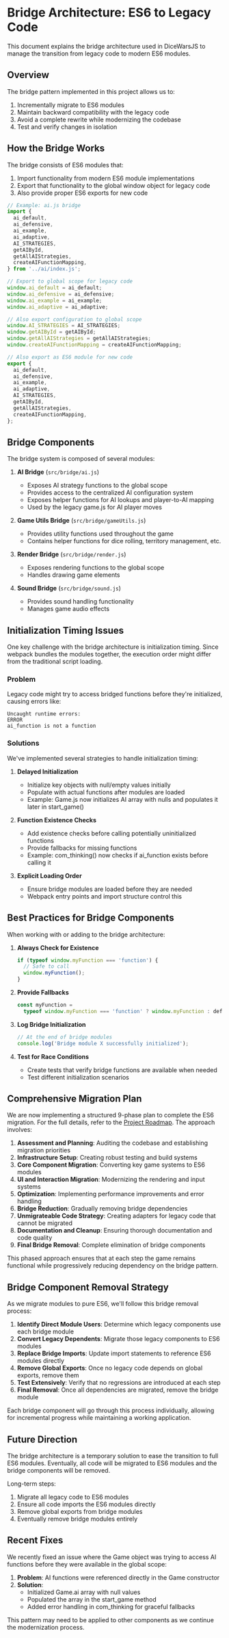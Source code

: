 # Bridge Architecture: ES6 to Legacy Code

This document explains the bridge architecture used in DiceWarsJS to manage the transition from legacy code to modern ES6 modules.

## Overview

The bridge pattern implemented in this project allows us to:

1. Incrementally migrate to ES6 modules
2. Maintain backward compatibility with the legacy code
3. Avoid a complete rewrite while modernizing the codebase
4. Test and verify changes in isolation

## How the Bridge Works

The bridge consists of ES6 modules that:

1. Import functionality from modern ES6 module implementations
2. Export that functionality to the global window object for legacy code
3. Also provide proper ES6 exports for new code

```javascript
// Example: ai.js bridge
import {
  ai_default,
  ai_defensive,
  ai_example,
  ai_adaptive,
  AI_STRATEGIES,
  getAIById,
  getAllAIStrategies,
  createAIFunctionMapping,
} from '../ai/index.js';

// Export to global scope for legacy code
window.ai_default = ai_default;
window.ai_defensive = ai_defensive;
window.ai_example = ai_example;
window.ai_adaptive = ai_adaptive;

// Also export configuration to global scope
window.AI_STRATEGIES = AI_STRATEGIES;
window.getAIById = getAIById;
window.getAllAIStrategies = getAllAIStrategies;
window.createAIFunctionMapping = createAIFunctionMapping;

// Also export as ES6 module for new code
export {
  ai_default,
  ai_defensive,
  ai_example,
  ai_adaptive,
  AI_STRATEGIES,
  getAIById,
  getAllAIStrategies,
  createAIFunctionMapping,
};
```

## Bridge Components

The bridge system is composed of several modules:

1. **AI Bridge** (`src/bridge/ai.js`)

   - Exposes AI strategy functions to the global scope
   - Provides access to the centralized AI configuration system
   - Exposes helper functions for AI lookups and player-to-AI mapping
   - Used by the legacy game.js for AI player moves

2. **Game Utils Bridge** (`src/bridge/gameUtils.js`)

   - Provides utility functions used throughout the game
   - Contains helper functions for dice rolling, territory management, etc.

3. **Render Bridge** (`src/bridge/render.js`)

   - Exposes rendering functions to the global scope
   - Handles drawing game elements

4. **Sound Bridge** (`src/bridge/sound.js`)
   - Provides sound handling functionality
   - Manages game audio effects

## Initialization Timing Issues

One key challenge with the bridge architecture is initialization timing. Since webpack bundles the modules together, the execution order might differ from the traditional script loading.

### Problem

Legacy code might try to access bridged functions before they're initialized, causing errors like:

```
Uncaught runtime errors:
ERROR
ai_function is not a function
```

### Solutions

We've implemented several strategies to handle initialization timing:

1. **Delayed Initialization**

   - Initialize key objects with null/empty values initially
   - Populate with actual functions after modules are loaded
   - Example: Game.js now initializes AI array with nulls and populates it later in start_game()

2. **Function Existence Checks**

   - Add existence checks before calling potentially uninitialized functions
   - Provide fallbacks for missing functions
   - Example: com_thinking() now checks if ai_function exists before calling it

3. **Explicit Loading Order**
   - Ensure bridge modules are loaded before they are needed
   - Webpack entry points and import structure control this

## Best Practices for Bridge Components

When working with or adding to the bridge architecture:

1. **Always Check for Existence**

   ```javascript
   if (typeof window.myFunction === 'function') {
     // Safe to call
     window.myFunction();
   }
   ```

2. **Provide Fallbacks**

   ```javascript
   const myFunction =
     typeof window.myFunction === 'function' ? window.myFunction : defaultImplementation;
   ```

3. **Log Bridge Initialization**

   ```javascript
   // At the end of bridge modules
   console.log('Bridge module X successfully initialized');
   ```

4. **Test for Race Conditions**
   - Create tests that verify bridge functions are available when needed
   - Test different initialization scenarios

## Comprehensive Migration Plan

We are now implementing a structured 9-phase plan to complete the ES6 migration. For the full details, refer to the [Project Roadmap](./roadmap.md). The approach involves:

1. **Assessment and Planning**: Auditing the codebase and establishing migration priorities
2. **Infrastructure Setup**: Creating robust testing and build systems
3. **Core Component Migration**: Converting key game systems to ES6 modules
4. **UI and Interaction Migration**: Modernizing the rendering and input systems
5. **Optimization**: Implementing performance improvements and error handling
6. **Bridge Reduction**: Gradually removing bridge dependencies
7. **Unmigrateable Code Strategy**: Creating adapters for legacy code that cannot be migrated
8. **Documentation and Cleanup**: Ensuring thorough documentation and code quality
9. **Final Bridge Removal**: Complete elimination of bridge components

This phased approach ensures that at each step the game remains functional while progressively reducing dependency on the bridge pattern.

## Bridge Component Removal Strategy

As we migrate modules to pure ES6, we'll follow this bridge removal process:

1. **Identify Direct Module Users**: Determine which legacy components use each bridge module
2. **Convert Legacy Dependents**: Migrate those legacy components to ES6 modules
3. **Replace Bridge Imports**: Update import statements to reference ES6 modules directly
4. **Remove Global Exports**: Once no legacy code depends on global exports, remove them
5. **Test Extensively**: Verify that no regressions are introduced at each step
6. **Final Removal**: Once all dependencies are migrated, remove the bridge module

Each bridge component will go through this process individually, allowing for incremental progress while maintaining a working application.

## Future Direction

The bridge architecture is a temporary solution to ease the transition to full ES6 modules. Eventually, all code will be migrated to ES6 modules and the bridge components will be removed.

Long-term steps:

1. Migrate all legacy code to ES6 modules
2. Ensure all code imports the ES6 modules directly
3. Remove global exports from bridge modules
4. Eventually remove bridge modules entirely

## Recent Fixes

We recently fixed an issue where the Game object was trying to access AI functions before they were available in the global scope:

1. **Problem**: AI functions were referenced directly in the Game constructor
2. **Solution**:
   - Initialized Game.ai array with null values
   - Populated the array in the start_game method
   - Added error handling in com_thinking for graceful fallbacks

This pattern may need to be applied to other components as we continue the modernization process.
